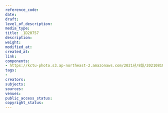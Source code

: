 ```yaml
---
reference_code: 
date: 
draft: 
level_of_description: 
media_type: 
title: _1D20757
description: 
weight: 
modified_at: 
created_at: 
link: 
components:
- https://kctu-photo.s3.ap-northeast-2.amazonaws.com/2021년/8월/20210818_경찰+양경수+위원장+구속영장+통보+방문/_1D20757.jpg
tags:
- 
creators: 
subjects: 
sources: 
venues: 
public_access_status: 
copyright_status: 
---
```

